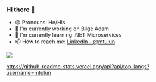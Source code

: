 ### Hi there 👋

- 😄 Pronouns: He/His
- 🔭 I’m currently working on Bilge Adam
- 🌱 I’m currently learning .NET Microservices
- 📫 How to reach me: [LinkedIn - @mtulun](https://www.linkedin.com/in/mtulun/)
<!--
**mtulun/mtulun** is a ✨ _special_ ✨ repository because its `README.md` (this file) appears on your GitHub profile.

Here are some ideas to get you started:


- 👯 I’m looking to collaborate on ...
- 🤔 I’m looking for help with ...
- 💬 Ask me about ...


- ⚡ Fun fact: ...
-->
<img src="https://github-readme-stats.vercel.app/api?username=mtulun&&show_icons=true&title_color=ffffff&icon_color=bb2acf&text_color=daf7dc&bg_color=333333"/>

https://github-readme-stats.vercel.app/api?api/top-langs?username=mtulun
